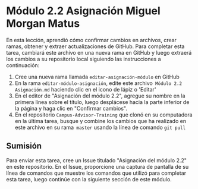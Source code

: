 # Módulo 2.2 Asignación Miguel Morgan Matus

En esta lección, aprendió cómo confirmar cambios en archivos, crear ramas, obtener y extraer actualizaciones de GitHub. Para completar esta tarea, cambiará este archivo en una nueva rama en GitHub y luego extraerá los cambios a su repositorio local siguiendo las instrucciones a continuación:

1. Cree una nueva rama llamada `editar-asignación-módulo` en GitHub
2. En la rama `editar-módulo-asignación`, edite este archivo` Módulo 2.2 Asignación.md` haciendo clic en el icono de lápiz o 'Editar'
3. En el editor de "Asignación del módulo 2.2", agregue su nombre en la primera línea sobre el título, luego desplácese hacia la parte inferior de la página y haga clic en "Confirmar cambios".
4. En el repositorio `Campus-Advisor-Training` que clonó en su computadora en la última tarea, busque y combine los cambios que ha realizado en este archivo en su rama` master` usando la línea de comando `git pull`


## Sumisión
Para enviar esta tarea, cree un Issue titulado "Asignación del módulo 2.2" en este repositorio. En el Issue, proporcione una captura de pantalla de su línea de comandos que muestre los comandos que utilizó para completar esta tarea, luego continúe con la siguiente sección de este módulo.
